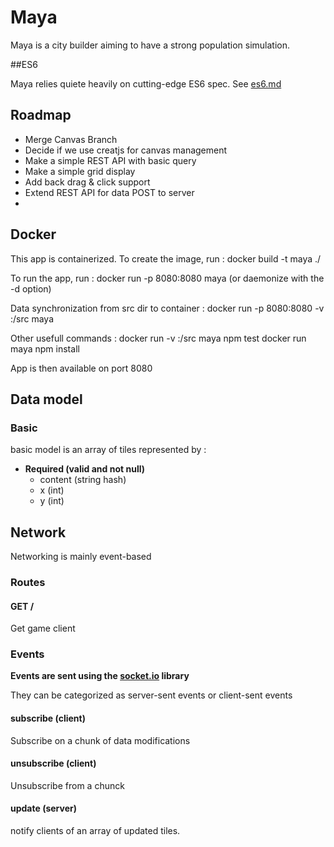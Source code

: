 # Maya
Maya is a city builder aiming to have a strong population simulation.

##ES6

Maya relies quiete heavily on cutting-edge ES6 spec. See [es6.md](es6.md)

## Roadmap

  - Merge Canvas Branch
  - Decide if we use creatjs for canvas management
  - Make a simple REST API with basic query
  - Make a simple grid display
  - Add back drag & click support
  - Extend REST API for data POST to server
  -

## Docker
This app is containerized.
To create the image, run :
    docker build -t maya ./

To run the app, run :
    docker run -p 8080:8080 maya
    (or daemonize with the -d option)

Data synchronization from src dir to container :
    docker run -p 8080:8080 -v <absolute full path to work dir>:/src maya

Other usefull commands :
    docker run -v <absolute full path to work dir>:/src maya npm test
    docker run maya npm install

App is then available on port 8080

## Data model

### Basic

basic model is an array of tiles represented by :

- **Required (valid and not null)**
  - content (string hash)
  - x (int)
  - y (int)



## Network

Networking is mainly event-based

### Routes

#### GET /

Get game client

### Events

**Events are sent using the [socket.io](http://socket.io) library**

They can be categorized as server-sent events or client-sent events

#### subscribe (client)

Subscribe on a chunk of data modifications

#### unsubscribe (client)

Unsubscribe from a chunck

#### update (server)

notify clients of an array of updated tiles.
